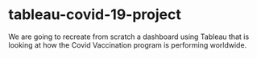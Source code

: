 # tableau-covid-19-project
We are going to recreate from scratch a dashboard using Tableau that is looking at how the Covid Vaccination program is performing worldwide.
